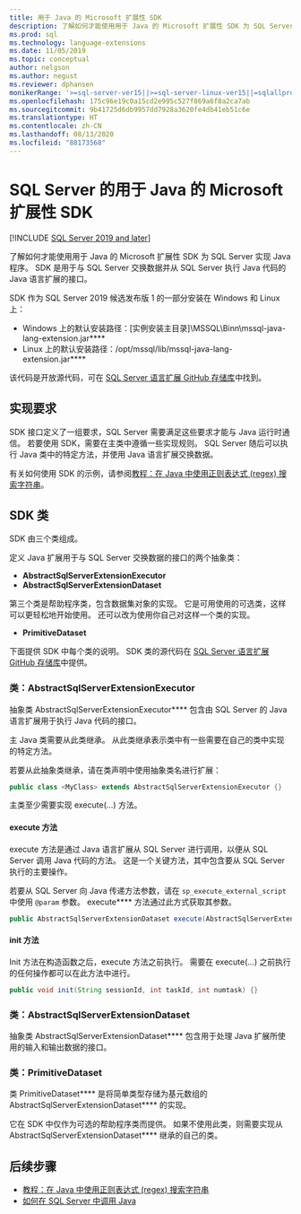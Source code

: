 ```yaml
---
title: 用于 Java 的 Microsoft 扩展性 SDK
description: 了解如何才能使用用于 Java 的 Microsoft 扩展性 SDK 为 SQL Server 实现 Java 程序。
ms.prod: sql
ms.technology: language-extensions
ms.date: 11/05/2019
ms.topic: conceptual
author: nelgson
ms.author: negust
ms.reviewer: dphansen
monikerRange: '>=sql-server-ver15||>=sql-server-linux-ver15||=sqlallproducts-allversions'
ms.openlocfilehash: 175c96e19c0a15cd2e995c527f869a6f8a2ca7ab
ms.sourcegitcommit: 9b41725d6db9957dd7928a3620fe4db41eb51c6e
ms.translationtype: HT
ms.contentlocale: zh-CN
ms.lasthandoff: 08/13/2020
ms.locfileid: "88173568"
---
```

# <a name="microsoft-extensibility-sdk-for-java-for-sql-server"></a>SQL Server 的用于 Java 的 Microsoft 扩展性 SDK
[!INCLUDE [SQL Server 2019 and later](../../includes/applies-to-version/sqlserver2019.md)]

了解如何才能使用用于 Java 的 Microsoft 扩展性 SDK 为 SQL Server 实现 Java 程序。 SDK 是用于与 SQL Server 交换数据并从 SQL Server 执行 Java 代码的 Java 语言扩展的接口。

SDK 作为 SQL Server 2019 候选发布版 1 的一部分安装在 Windows 和 Linux 上：

+ Windows 上的默认安装路径：[实例安装主目录]\MSSQL\Binn\mssql-java-lang-extension.jar****
+ Linux 上的默认安装路径：/opt/mssql/lib/mssql-java-lang-extension.jar****

该代码是开放源代码，可在 [SQL Server 语言扩展 GitHub 存储库](https://github.com/microsoft/sql-server-language-extensions)中找到。

## <a name="implementation-requirements"></a>实现要求

SDK 接口定义了一组要求，SQL Server 需要满足这些要求才能与 Java 运行时通信。 若要使用 SDK，需要在主类中遵循一些实现规则。 SQL Server 随后可以执行 Java 类中的特定方法，并使用 Java 语言扩展交换数据。

有关如何使用 SDK 的示例，请参阅[教程：在 Java 中使用正则表达式 (regex) 搜索字符串](../tutorials/search-for-string-using-regular-expressions-in-java.md)。

## <a name="sdk-classes"></a>SDK 类

SDK 由三个类组成。

定义 Java 扩展用于与 SQL Server 交换数据的接口的两个抽象类：

- **AbstractSqlServerExtensionExecutor**
- **AbstractSqlServerExtensionDataset**

第三个类是帮助程序类，包含数据集对象的实现。 它是可用使用的可选类，这样可以更轻松地开始使用。 还可以改为使用你自己对这样一个类的实现。

- **PrimitiveDataset**

下面提供 SDK 中每个类的说明。 SDK 类的源代码在 [SQL Server 语言扩展 GitHub 存储库](https://github.com/microsoft/sql-server-language-extensions/tree/master/language-extensions/java/sdk)中提供。

### <a name="class-abstractsqlserverextensionexecutor"></a>类：AbstractSqlServerExtensionExecutor

抽象类 AbstractSqlServerExtensionExecutor**** 包含由 SQL Server 的 Java 语言扩展用于执行 Java 代码的接口。

主 Java 类需要从此类继承。 从此类继承表示类中有一些需要在自己的类中实现的特定方法。

若要从此抽象类继承，请在类声明中使用抽象类名进行扩展：

```java
public class <MyClass> extends AbstractSqlServerExtensionExecutor {}
```

主类至少需要实现 execute(...) 方法。

#### <a name="method-execute"></a>execute 方法

execute 方法是通过 Java 语言扩展从 SQL Server 进行调用，以便从 SQL Server 调用 Java 代码的方法。 这是一个关键方法，其中包含要从 SQL Server 执行的主要操作。

若要从 SQL Server 向 Java 传递方法参数，请在 `sp_execute_external_script` 中使用 `@param` 参数。 execute**** 方法通过此方式获取其参数。

```java
public AbstractSqlServerExtensionDataset execute(AbstractSqlServerExtensionDataset input, LinkedHashMap<String, Object> params)  {}
```

#### <a name="method-init"></a>init 方法

Init 方法在构造函数之后，execute 方法之前执行。 需要在 execute(...) 之前执行的任何操作都可以在此方法中进行。

```java
public void init(String sessionId, int taskId, int numtask) {}
```

### <a name="class-abstractsqlserverextensiondataset"></a>类：AbstractSqlServerExtensionDataset

抽象类 AbstractSqlServerExtensionDataset**** 包含用于处理 Java 扩展所使用的输入和输出数据的接口。


### <a name="class-primitivedataset"></a>类：PrimitiveDataset

类 PrimitiveDataset**** 是将简单类型存储为基元数组的 AbstractSqlServerExtensionDataset**** 的实现。

它在 SDK 中仅作为可选的帮助程序类而提供。 如果不使用此类，则需要实现从 AbstractSqlServerExtensionDataset**** 继承的自己的类。  

## <a name="next-steps"></a>后续步骤

+ [教程：在 Java 中使用正则表达式 (regex) 搜索字符串](../tutorials/search-for-string-using-regular-expressions-in-java.md)
+ [如何在 SQL Server 中调用 Java](call-java-from-sql.md)
